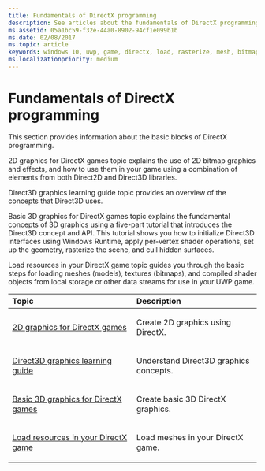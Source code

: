 ```yaml
---
title: Fundamentals of DirectX programming
description: See articles about the fundamentals of DirectX programming, including the Direct2D and Direct3D libraries and usage.
ms.assetid: 05a1bc59-f32e-44a0-8902-94cf1e099b1b
ms.date: 02/08/2017
ms.topic: article
keywords: windows 10, uwp, game, directx, load, rasterize, mesh, bitmap, 2D, 3D
ms.localizationpriority: medium
---
```

# Fundamentals of DirectX programming

This section provides information about the basic blocks of DirectX programming.

2D graphics for DirectX games topic explains the use of 2D bitmap graphics and effects, and how to use them in your game using a combination of elements from both Direct2D and Direct3D libraries.

Direct3D graphics learning guide topic provides an overview of the concepts that Direct3D uses.

Basic 3D graphics for DirectX games topic explains the fundamental concepts of 3D graphics using a five-part tutorial that introduces the Direct3D concept and API. This tutorial shows you how to initialize Direct3D interfaces using Windows Runtime, apply per-vertex shader operations, set up the geometry, rasterize the scene, and cull hidden surfaces.

Load resources in your DirectX game topic guides you through the basic steps for loading meshes (models), textures (bitmaps), and compiled shader objects from local storage or other data streams for use in your UWP game.

<table>
<colgroup>
<col width="50%" />
<col width="50%" />
</colgroup>
<thead>
<tr class="header">
<th align="left">Topic</th>
<th align="left">Description</th>
</tr>
</thead>
<tbody>
<tr class="odd">
<td align="left"><p><a href="working-with-2d-graphics-in-your-directx-game.md">2D graphics for DirectX games</a></p></td>
<td align="left"><p>Create 2D graphics using DirectX.</p></td>
</tr>
<tr class="even">
<td align="left"><p><a href="/windows/uwp/graphics-concepts/index">Direct3D graphics learning guide</a></p></td>
<td align="left"><p>Understand Direct3D graphics concepts.</p></td>
</tr>
<tr class="odd">
<td align="left"><p><a href="an-introduction-to-3d-graphics-with-directx.md">Basic 3D graphics for DirectX games</a></p></td>
<td align="left"><p>Create basic 3D DirectX graphics.</p></td>
</tr>
<tr class="even">
<td align="left"><p><a href="load-a-game-asset.md">Load resources in your DirectX game</a></p></td>
<td align="left"><p>Load meshes in your DirectX game.</p></td>
</tr>
</tbody>
</table>